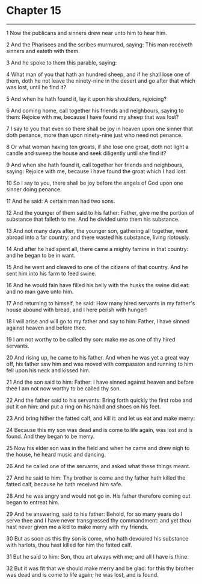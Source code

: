 # Chapter 15

***

1 Now the publicans and sinners drew near unto him to hear him.

2 And the Pharisees and the scribes murmured, saying: This man receiveth sinners and eateth with them.

3 And he spoke to them this parable, saying:

4 What man of you that hath an hundred sheep, and if he shall lose one of them, doth he not leave the ninety-nine in the desert and go after that which was lost, until he find it?

5 And when he hath found it, lay it upon his shoulders, rejoicing?

6 And coming home, call together his friends and neighbours, saying to them: Rejoice with me, because I have found my sheep that was lost?

7 I say to you that even so there shall be joy in heaven upon one sinner that doth penance, more than upon ninety-nine just who need not penance.

8 Or what woman having ten groats, if she lose one groat, doth not light a candle and sweep the house and seek diligently until she find it?

9 And when she hath found it, call together her friends and neighbours, saying: Rejoice with me, because I have found the groat which I had lost.

10 So I say to you, there shall be joy before the angels of God upon one sinner doing penance.

11 And he said: A certain man had two sons.

12 And the younger of them said to his father: Father, give me the portion of substance that falleth to me. And he divided unto them his substance.

13 And not many days after, the younger son, gathering all together, went abroad into a far country: and there wasted his substance, living riotously.

14 And after he had spent all, there came a mighty famine in that country: and he began to be in want.

15 And he went and cleaved to one of the citizens of that country. And he sent him into his farm to feed swine.

16 And he would fain have filled his belly with the husks the swine did eat: and no man gave unto him.

17 And returning to himself, he said: How many hired servants in my father's house abound with bread, and I here perish with hunger!

18 I will arise and will go to my father and say to him: Father, I have sinned against heaven and before thee.

19 I am not worthy to be called thy son: make me as one of thy hired servants.

20 And rising up, he came to his father. And when he was yet a great way off, his father saw him and was moved with compassion and running to him fell upon his neck and kissed him.

21 And the son said to him: Father: I have sinned against heaven and before thee I am not now worthy to be called thy son.

22 And the father said to his servants: Bring forth quickly the first robe and put it on him: and put a ring on his hand and shoes on his feet.

23 And bring hither the fatted calf, and kill it: and let us eat and make merry:

24 Because this my son was dead and is come to life again, was lost and is found. And they began to be merry.

25 Now his elder son was in the field and when he came and drew nigh to the house, he heard music and dancing.

26 And he called one of the servants, and asked what these things meant.

27 And he said to him: Thy brother is come and thy father hath killed the fatted calf, because he hath received him safe.

28 And he was angry and would not go in. His father therefore coming out began to entreat him.

29 And he answering, said to his father: Behold, for so many years do I serve thee and I have never transgressed thy commandment: and yet thou hast never given me a kid to make merry with my friends.

30 But as soon as this thy son is come, who hath devoured his substance with harlots, thou hast killed for him the fatted calf.

31 But he said to him: Son, thou art always with me; and all I have is thine.

32 But it was fit that we should make merry and be glad: for this thy brother was dead and is come to life again; he was lost, and is found.

